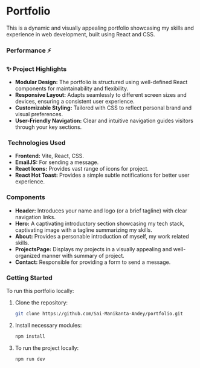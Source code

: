 # Portfolio

This is a dynamic and visually appealing portfolio showcasing my skills and experience in web development, built using React and CSS.

### Performance ⚡

### ✨ Project Highlights

- **Modular Design:** The portfolio is structured using well-defined React components for maintainability and flexibility.
- **Responsive Layout:** Adapts seamlessly to different screen sizes and devices, ensuring a consistent user experience.
- **Customizable Styling:** Tailored with CSS to reflect  personal brand and visual preferences.
- **User-Friendly Navigation:** Clear and intuitive navigation guides visitors through your key sections.

### ️ Technologies Used

- **Frontend:** Vite, React, CSS.
- **EmailJS:** For sending  a message.
- **React Icons:** Provides vast range of icons for project.
- **React Hot Toast:** Provides a simple subtle notifications for better user experience.


###  Components

- **Header:** Introduces your name and logo (or a brief tagline) with clear navigation links.
- **Hero:** A captivating introductory section showcasing my tech stack, captivating image  with a tagline summarizing my skills.
- **About:** Provides a personable introduction of myself, my work related skills. 
- **ProjectsPage:** Displays my projects in a visually appealing and well-organized manner with summary of project. 
- **Contact:** Responsible for providing a form to send a message.


###  Getting Started

To run this portfolio locally:

1. Clone the repository:

   ```bash
   git clone https://github.com/Sai-Manikanta-Andey/portfolio.git

2. Install necessary modules:

   ```bash
   npm install

3. To run the project locally:

   ```bash
   npm run dev
